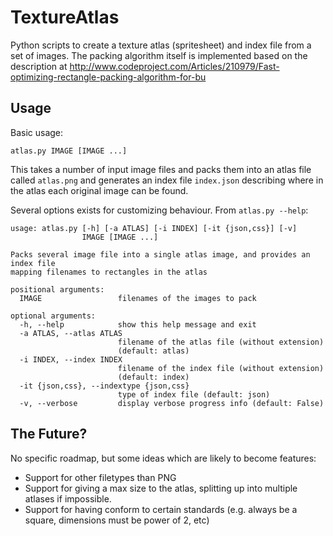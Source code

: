 # TextureAtlas

Python scripts to create a texture atlas (spritesheet) and index file from a set of images.
The packing algorithm itself is implemented based on the description at 
http://www.codeproject.com/Articles/210979/Fast-optimizing-rectangle-packing-algorithm-for-bu

## Usage
Basic usage:
```
atlas.py IMAGE [IMAGE ...]
```
This takes a number of input image files and packs them into an atlas file
called `atlas.png` and generates an index file `index.json` describing where
in the atlas each original image can be found.

Several options exists for customizing behaviour.
From `atlas.py --help`:

```
usage: atlas.py [-h] [-a ATLAS] [-i INDEX] [-it {json,css}] [-v]
                IMAGE [IMAGE ...]

Packs several image file into a single atlas image, and provides an index file
mapping filenames to rectangles in the atlas

positional arguments:
  IMAGE                 filenames of the images to pack

optional arguments:
  -h, --help            show this help message and exit
  -a ATLAS, --atlas ATLAS
                        filename of the atlas file (without extension)
                        (default: atlas)
  -i INDEX, --index INDEX
                        filename of the index file (without extension)
                        (default: index)
  -it {json,css}, --indextype {json,css}
                        type of index file (default: json)
  -v, --verbose         display verbose progress info (default: False)
```

## The Future?

No specific roadmap, but some ideas which are likely to become features:

* Support for other filetypes than PNG
* Support for giving a max size to the atlas, splitting up into multiple atlases if impossible.
* Support for having conform to certain standards (e.g. always be a square, dimensions must be power of 2, etc)
